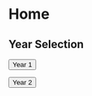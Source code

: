 # Home

##  Year Selection

<button name="button" onclick="/y1">Year 1</button>

<button name="button" onclick="/y1">Year 2</button>